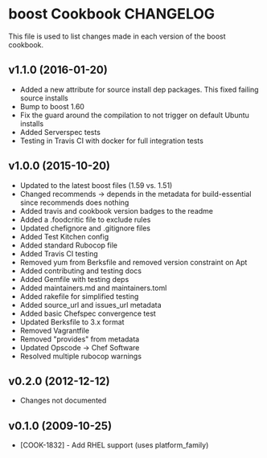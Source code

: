 # boost Cookbook CHANGELOG
This file is used to list changes made in each version of the boost cookbook.

## v1.1.0 (2016-01-20)
- Added a new attribute for source install dep packages. This fixed failing source installs
- Bump to boost 1.60
- Fix the guard around the compilation to not trigger on default Ubuntu installs
- Added Serverspec tests
- Testing in Travis CI with docker for full integration tests

## v1.0.0 (2015-10-20)
- Updated to the latest boost files (1.59 vs. 1.51)
- Changed recommends -> depends in the metadata for build-essential since recommends does nothing
- Added travis and cookbook version badges to the readme
- Added a .foodcritic file to exclude rules
- Updated chefignore and .gitignore files
- Added Test Kitchen config
- Added standard Rubocop file
- Added Travis CI testing
- Removed yum from Berksfile and removed version constraint on Apt
- Added contributing and testing docs
- Added Gemfile with testing deps
- Added maintainers.md and maintainers.toml
- Added rakefile for simplified testing
- Added source_url and issues_url metadata
- Added basic Chefspec convergence test
- Updated Berksfile to 3.x format
- Removed Vagrantfile
- Removed "provides" from metadata
- Updated Opscode -> Chef Software
- Resolved multiple rubocop warnings

## v0.2.0 (2012-12-12)
- Changes not documented

## v0.1.0 (2009-10-25)
- [COOK-1832] - Add RHEL support (uses platform_family)

